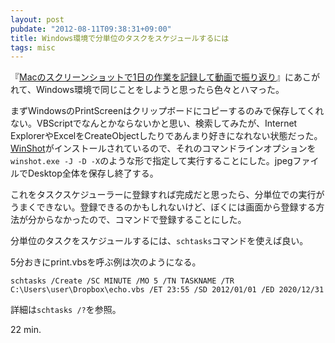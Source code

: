 ```yaml
---
layout: post
pubdate: "2012-08-11T09:38:31+09:00"
title: Windows環境で分単位のタスクをスケジュールするには
tags: misc
---
```

『[Macのスクリーンショットで1日の作業を記録して動画で振り返り](http://d.hatena.ne.jp/nishiohirokazu/20120731/1343745529)』にあこがれて、Windows環境で同じことをしようと思ったら色々とハマった。

まずWindowsのPrintScreenはクリップボードにコピーするのみで保存してくれない。VBScriptでなんとかならないかと思い、検索してみたが、Internet ExplorerやExcelをCreateObjectしたりであんまり好きになれない状態だった。[WinShot](http://www.woodybells.com/)がインストールされているので、それのコマンドラインオプションを`winshot.exe -J -D -X`のような形で指定して実行することにした。jpegファイルでDesktop全体を保存し終了する。

これをタスクスケジューラーに登録すれば完成だと思ったら、分単位での実行がうまくできない。登録できるのかもしれないけど、ぼくには画面から登録する方法が分からなかったので、コマンドで登録することにした。

分単位のタスクをスケジュールするには、`schtasks`コマンドを使えば良い。

5分おきにprint.vbsを呼ぶ例は次のようになる。

`schtasks /Create /SC MINUTE /MO 5 /TN TASKNAME /TR C:\Users\user\Dropbox\echo.vbs /ET 23:55 /SD 2012/01/01 /ED 2020/12/31`

詳細は`schtasks /?`を参照。

22 min.
